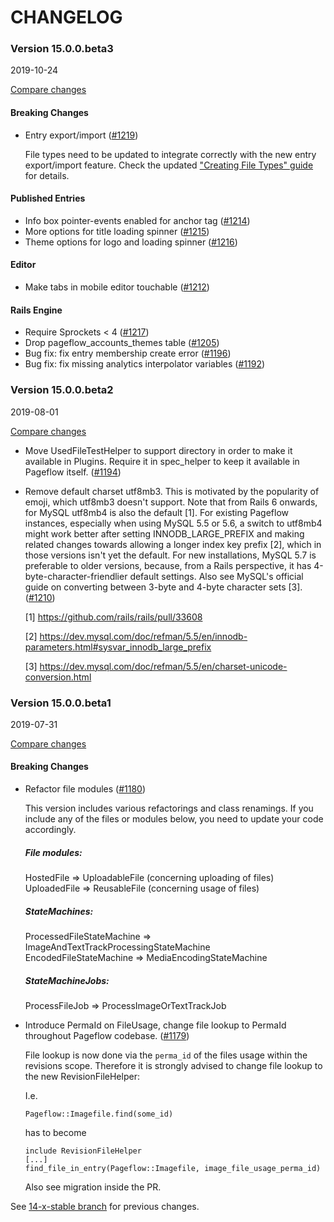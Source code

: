 # CHANGELOG

### Version 15.0.0.beta3

2019-10-24

[Compare changes](https://github.com/codevise/pageflow/compare/14-x-stable...v15.0.0.beta3)

#### Breaking Changes

- Entry export/import
  ([#1219](https://github.com/codevise/pageflow/pull/1219))

  File types need to be updated to integrate correctly with the new
  entry export/import feature. Check the updated
  ["Creating File Types" guide](https://github.com/codevise/pageflow/blob/master/doc/creating_file_types.md)
  for details.

#### Published Entries

- Info box pointer-events enabled for anchor tag
  ([#1214](https://github.com/codevise/pageflow/pull/1214))
- More options for title loading spinner
  ([#1215](https://github.com/codevise/pageflow/pull/1215))
- Theme options for logo and loading spinner
  ([#1216](https://github.com/codevise/pageflow/pull/1216))

#### Editor

- Make tabs in mobile editor touchable
  ([#1212](https://github.com/codevise/pageflow/pull/1212))

#### Rails Engine

- Require Sprockets < 4
  ([#1217](https://github.com/codevise/pageflow/pull/1217))
- Drop pageflow_accounts_themes table
  ([#1205](https://github.com/codevise/pageflow/pull/1205))
- Bug fix: fix entry membership create error
  ([#1196](https://github.com/codevise/pageflow/pull/1196))
- Bug fix: fix missing analytics interpolator variables
  ([#1192](https://github.com/codevise/pageflow/pull/1192))

### Version 15.0.0.beta2

2019-08-01

[Compare changes](https://github.com/codevise/pageflow/compare/v15.0.0.beta1...v15.0.0.beta2)

- Move UsedFileTestHelper to support directory
  in order to make it available in Plugins.
  Require it in spec_helper to keep it available in Pageflow itself.
  ([#1194](https://github.com/codevise/pageflow/pull/1194))

- Remove default charset utf8mb3. This is motivated by the popularity
  of emoji, which utf8mb3 doesn't support. Note that from Rails 6
  onwards, for MySQL utf8mb4 is also the default [1]. For existing
  Pageflow instances, especially when using MySQL 5.5 or 5.6, a switch
  to utf8mb4 might work better after setting INNODB_LARGE_PREFIX and
  making related changes towards allowing a longer index key prefix
  [2], which in those versions isn't yet the default. For new
  installations, MySQL 5.7 is preferable to older versions, because,
  from a Rails perspective, it has 4-byte-character-friendlier default
  settings. Also see MySQL's official guide on converting between
  3-byte and 4-byte character sets [3].
  ([#1210](https://github.com/codevise/pageflow/pull/1194))

  [1] https://github.com/rails/rails/pull/33608

  [2] https://dev.mysql.com/doc/refman/5.5/en/innodb-parameters.html#sysvar_innodb_large_prefix

  [3] https://dev.mysql.com/doc/refman/5.5/en/charset-unicode-conversion.html

### Version 15.0.0.beta1

2019-07-31

[Compare changes](https://github.com/codevise/pageflow/compare/14-x-stable...v15.0.0.beta1)

#### Breaking Changes

- Refactor file modules
  ([#1180](https://github.com/codevise/pageflow/pull/1180))

  This version includes various refactorings and class renamings.
  If you include any of the files or modules below, you need to update your code accordingly.

  ##### File modules:
  HostedFile => UploadableFile (concerning uploading of files)\
  UploadedFile => ReusableFile (concerning usage of files)

  ##### StateMachines:
  ProcessedFileStateMachine => ImageAndTextTrackProcessingStateMachine\
  EncodedFileStateMachine => MediaEncodingStateMachine

  ##### StateMachineJobs:
  ProcessFileJob => ProcessImageOrTextTrackJob

- Introduce PermaId on FileUsage, change file lookup to PermaId throughout Pageflow codebase.
  ([#1179](https://github.com/codevise/pageflow/pull/1179))

  File lookup is now done via the `perma_id` of the files usage within the revisions scope.
  Therefore it is strongly advised to change file lookup to the new RevisionFileHelper:

  I.e.
  ```
  Pageflow::Imagefile.find(some_id)
  ```
  has to become
  ```
  include RevisionFileHelper
  [...]
  find_file_in_entry(Pageflow::Imagefile, image_file_usage_perma_id)
  ```

  Also see migration inside the PR.

See
[14-x-stable branch](https://github.com/codevise/pageflow/blob/14-x-stable/CHANGELOG.md)
for previous changes.
